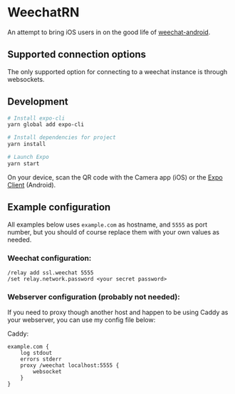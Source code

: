 # WeechatRN

An attempt to bring iOS users in on the good life of [weechat-android](https://github.com/ubergeek42/weechat-android).

## Supported connection options

The only supported option for connecting to a weechat instance is through websockets.

## Development

```bash
# Install expo-cli
yarn global add expo-cli

# Install dependencies for project
yarn install

# Launch Expo
yarn start
```

On your device, scan the QR code with the Camera app (iOS) or the [Expo Client](https://play.google.com/store/apps/details?id=host.exp.exponent&referrer=www) (Android).

## Example configuration

All examples below uses `example.com` as hostname, and `5555` as port number, but you should of course replace them with your own values as needed.

### Weechat configuration:

```
/relay add ssl.weechat 5555
/set relay.network.password <your secret password>
```

### Webserver configuration (probably not needed):

If you need to proxy though another host and happen to be using Caddy as your webserver, you can use my config file below:

Caddy:

```
example.com {
	log stdout
	errors stderr
	proxy /weechat localhost:5555 {
		websocket
	}
}
```

